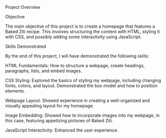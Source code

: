 Project Overview

Objective

The main objective of this project is to create a homepage that features a Baked Ziti recipe. This involves structuring the content with HTML, styling it with CSS, and possibly adding some interactivity using JavaScript.

Skills Demonstrated

By the end of this project, I will have demonstrated the following skills:

HTML Fundamentals: How to structure a webpage, create headings, paragraphs, lists, and embed images.

CSS Styling: Explored the basics of styling my webpage, including changing fonts, colors, and layout. Demonstrated the box model and how to position elements.

Webpage Layout: Showed experience in creating a well-organized and visually appealing layout for my homepage.

Image Embedding: Showed how to incorporate images into my webpage, in this case, featuring appetizing pictures of Baked Ziti.

JavaScript Interactivity: Enhanced the user experience.

